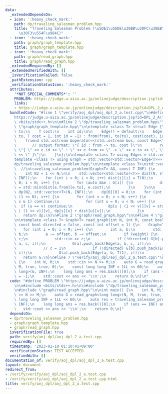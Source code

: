 ```yaml
---
data:
  _extendedDependsOn:
  - icon: ':heavy_check_mark:'
    path: dp/traveling_salesman_problem.hpp
    title: "Traveling Salesman Problem (\u5DE1\u56DE\u30BB\u30FC\u30EB\u30B9\u30DE\
      \u30F3\u554F\u984C)"
  - icon: ':heavy_check_mark:'
    path: graph/graph_template.hpp
    title: graph/graph_template.hpp
  - icon: ':heavy_check_mark:'
    path: graph/read_graph.hpp
    title: graph/read_graph.hpp
  _extendedRequiredBy: []
  _extendedVerifiedWith: []
  _isVerificationFailed: false
  _pathExtension: cpp
  _verificationStatusIcon: ':heavy_check_mark:'
  attributes:
    '*NOT_SPECIAL_COMMENTS*': ''
    PROBLEM: https://judge.u-aizu.ac.jp/onlinejudge/description.jsp?id=DPL_2_A
    links:
    - https://judge.u-aizu.ac.jp/onlinejudge/description.jsp?id=DPL_2_A
  bundledCode: "#line 1 \"verify/aoj_dpl/aoj_dpl_2_a.test.cpp\"\n#define PROBLEM \"\
    https://judge.u-aizu.ac.jp/onlinejudge/description.jsp?id=DPL_2_A\"\n\n#include\
    \ <bits/stdc++.h>\n\n#line 2 \"dp/traveling_salesman_problem.hpp\"\n\n#line 2\
    \ \"graph/graph_template.hpp\"\n\ntemplate <class T> struct Edge {\n    int from,\
    \ to;\n    T cost;\n    int id;\n\n    Edge() = default;\n    Edge(int from, int\
    \ to, T cost = 1, int id = -1) : from(from), to(to), cost(cost), id(id) {}\n\n\
    \    friend std::ostream &operator<<(std::ostream &os, const Edge<T> &e) {\n \
    \       // output format: \"{ id : from -> to, cost }\"\n        return os <<\
    \ \"{ \" << e.id << \" : \" << e.from << \" -> \" << e.to << \", \" << e.cost\
    \ << \" }\";\n    }\n};\n\ntemplate <class T> using Edges = std::vector<Edge<T>>;\n\
    template <class T> using Graph = std::vector<std::vector<Edge<T>>>;\n#line 4 \"\
    dp/traveling_salesman_problem.hpp\"\n\ntemplate <class T>\nstd::vector<std::vector<T>>\
    \  //\ntraveling_salesman_problem(Graph<T> &G, const T INF) {\n    int N = (int)G.size();\n\
    \    int N2 = 1 << N;\n\n    std::vector<std::vector<T>> dist(N, std::vector<T>(N,\
    \ INF));\n    for (int i = 0; i < N; i++) dist[i][i] = T(0);\n    for (int i =\
    \ 0; i < N; i++) {\n        for (auto &&e : G[i]) {\n            dist[e.from][e.to]\
    \ = std::min(dist[e.from][e.to], e.cost);\n        }\n    }\n\n    std::vector<std::vector<T>>\
    \ dp(N2, std::vector<T>(N, INF));\n    dp[0][0] = 0;\n    for (int s = 0; s <\
    \ (1 << N); s++) {\n        for (int v = 0; v < N; v++) {\n            if (s >>\
    \ v & 1) continue;\n            for (int u = 0; u < N; u++) {\n              \
    \  if (u == v) continue;\n                dp[s | (1 << v)][v] = std::min(dp[s\
    \ | (1 << v)][v], dp[s][u] + dist[u][v]);\n            }\n        }\n    }\n \
    \   return dp;\n}\n#line 2 \"graph/read_graph.hpp\"\n\n#line 4 \"graph/read_graph.hpp\"\
    \n\ntemplate <class T> Graph<T> read_graph(int N, int M, const bool weight = false,\
    \ const bool directed = false, const int offset = 1) {\n    Graph<T> G(N);\n \
    \   for (int i = 0; i < M; i++) {\n        int a, b;\n        std::cin >> a >>\
    \ b;\n        a -= offset, b -= offset;\n        if (weight) {\n            T\
    \ c;\n            std::cin >> c;\n            if (!directed) G[b].push_back(Edge(b,\
    \ a, c, i));\n            G[a].push_back(Edge(a, b, c, i));\n        } else {\n\
    \            // c = 1\n            if (!directed) G[b].push_back(Edge(b, a, T(1),\
    \ i));\n            G[a].push_back(Edge(a, b, T(1), i));\n        }\n    }\n \
    \   return G;\n}\n#line 7 \"verify/aoj_dpl/aoj_dpl_2_a.test.cpp\"\n\nint main()\
    \ {\n    int N, M;\n    std::cin >> N >> M;\n    auto G = read_graph<long long>(N,\
    \ M, true, true, 0);\n    const long long INF = 1LL << 60;\n    auto res = traveling_salesman_problem<long\
    \ long>(G, INF);\n    long long ans = res.back()[0];\n    if (ans == INF) ans\
    \ = -1;\n    std::cout << ans << '\\n';\n    return 0;\n}\n"
  code: "#define PROBLEM \"https://judge.u-aizu.ac.jp/onlinejudge/description.jsp?id=DPL_2_A\"\
    \n\n#include <bits/stdc++.h>\n\n#include \"dp/traveling_salesman_problem.hpp\"\
    \n#include \"graph/read_graph.hpp\"\n\nint main() {\n    int N, M;\n    std::cin\
    \ >> N >> M;\n    auto G = read_graph<long long>(N, M, true, true, 0);\n    const\
    \ long long INF = 1LL << 60;\n    auto res = traveling_salesman_problem<long long>(G,\
    \ INF);\n    long long ans = res.back()[0];\n    if (ans == INF) ans = -1;\n \
    \   std::cout << ans << '\\n';\n    return 0;\n}"
  dependsOn:
  - dp/traveling_salesman_problem.hpp
  - graph/graph_template.hpp
  - graph/read_graph.hpp
  isVerificationFile: true
  path: verify/aoj_dpl/aoj_dpl_2_a.test.cpp
  requiredBy: []
  timestamp: '2023-02-10 01:10:41+09:00'
  verificationStatus: TEST_ACCEPTED
  verifiedWith: []
documentation_of: verify/aoj_dpl/aoj_dpl_2_a.test.cpp
layout: document
redirect_from:
- /verify/verify/aoj_dpl/aoj_dpl_2_a.test.cpp
- /verify/verify/aoj_dpl/aoj_dpl_2_a.test.cpp.html
title: verify/aoj_dpl/aoj_dpl_2_a.test.cpp
---
```

